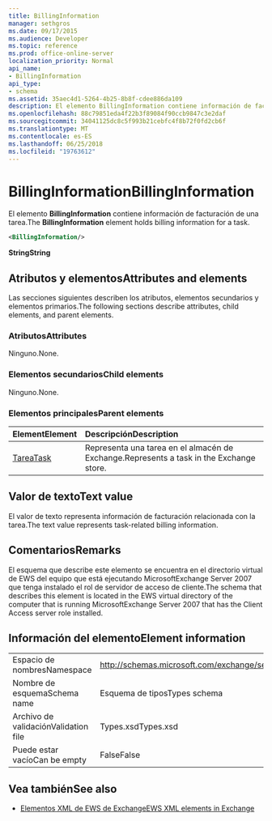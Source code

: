 ```yaml
---
title: BillingInformation
manager: sethgros
ms.date: 09/17/2015
ms.audience: Developer
ms.topic: reference
ms.prod: office-online-server
localization_priority: Normal
api_name:
- BillingInformation
api_type:
- schema
ms.assetid: 35aec4d1-5264-4b25-8b8f-cdee886da109
description: El elemento BillingInformation contiene información de facturación de una tarea.
ms.openlocfilehash: 88c79851eda4f22b3f89084f90ccb9847c3e2daf
ms.sourcegitcommit: 34041125dc8c5f993b21cebfc4f8b72f0fd2cb6f
ms.translationtype: MT
ms.contentlocale: es-ES
ms.lasthandoff: 06/25/2018
ms.locfileid: "19763612"
---
```

# <a name="billinginformation"></a><span data-ttu-id="5bac8-103">BillingInformation</span><span class="sxs-lookup"><span data-stu-id="5bac8-103">BillingInformation</span></span>

<span data-ttu-id="5bac8-104">El elemento **BillingInformation** contiene información de facturación de una tarea.</span><span class="sxs-lookup"><span data-stu-id="5bac8-104">The **BillingInformation** element holds billing information for a task.</span></span> 
  
```xml
<BillingInformation/>
```

 <span data-ttu-id="5bac8-105">**String**</span><span class="sxs-lookup"><span data-stu-id="5bac8-105">**String**</span></span>
## <a name="attributes-and-elements"></a><span data-ttu-id="5bac8-106">Atributos y elementos</span><span class="sxs-lookup"><span data-stu-id="5bac8-106">Attributes and elements</span></span>

<span data-ttu-id="5bac8-107">Las secciones siguientes describen los atributos, elementos secundarios y elementos primarios.</span><span class="sxs-lookup"><span data-stu-id="5bac8-107">The following sections describe attributes, child elements, and parent elements.</span></span>
  
### <a name="attributes"></a><span data-ttu-id="5bac8-108">Atributos</span><span class="sxs-lookup"><span data-stu-id="5bac8-108">Attributes</span></span>

<span data-ttu-id="5bac8-109">Ninguno.</span><span class="sxs-lookup"><span data-stu-id="5bac8-109">None.</span></span>
  
### <a name="child-elements"></a><span data-ttu-id="5bac8-110">Elementos secundarios</span><span class="sxs-lookup"><span data-stu-id="5bac8-110">Child elements</span></span>

<span data-ttu-id="5bac8-111">Ninguno.</span><span class="sxs-lookup"><span data-stu-id="5bac8-111">None.</span></span>
  
### <a name="parent-elements"></a><span data-ttu-id="5bac8-112">Elementos principales</span><span class="sxs-lookup"><span data-stu-id="5bac8-112">Parent elements</span></span>

|<span data-ttu-id="5bac8-113">**Element**</span><span class="sxs-lookup"><span data-stu-id="5bac8-113">**Element**</span></span>|<span data-ttu-id="5bac8-114">**Descripción**</span><span class="sxs-lookup"><span data-stu-id="5bac8-114">**Description**</span></span>|
|:-----|:-----|
|[<span data-ttu-id="5bac8-115">Tarea</span><span class="sxs-lookup"><span data-stu-id="5bac8-115">Task</span></span>](task.md) <br/> |<span data-ttu-id="5bac8-116">Representa una tarea en el almacén de Exchange.</span><span class="sxs-lookup"><span data-stu-id="5bac8-116">Represents a task in the Exchange store.</span></span>  <br/> |
   
## <a name="text-value"></a><span data-ttu-id="5bac8-117">Valor de texto</span><span class="sxs-lookup"><span data-stu-id="5bac8-117">Text value</span></span>

<span data-ttu-id="5bac8-118">El valor de texto representa información de facturación relacionada con la tarea.</span><span class="sxs-lookup"><span data-stu-id="5bac8-118">The text value represents task-related billing information.</span></span>
  
## <a name="remarks"></a><span data-ttu-id="5bac8-119">Comentarios</span><span class="sxs-lookup"><span data-stu-id="5bac8-119">Remarks</span></span>

<span data-ttu-id="5bac8-120">El esquema que describe este elemento se encuentra en el directorio virtual de EWS del equipo que está ejecutando MicrosoftExchange Server 2007 que tenga instalado el rol de servidor de acceso de cliente.</span><span class="sxs-lookup"><span data-stu-id="5bac8-120">The schema that describes this element is located in the EWS virtual directory of the computer that is running MicrosoftExchange Server 2007 that has the Client Access server role installed.</span></span>
  
## <a name="element-information"></a><span data-ttu-id="5bac8-121">Información del elemento</span><span class="sxs-lookup"><span data-stu-id="5bac8-121">Element information</span></span>

|||
|:-----|:-----|
|<span data-ttu-id="5bac8-122">Espacio de nombres</span><span class="sxs-lookup"><span data-stu-id="5bac8-122">Namespace</span></span>  <br/> |http://schemas.microsoft.com/exchange/services/2006/types  <br/> |
|<span data-ttu-id="5bac8-123">Nombre de esquema</span><span class="sxs-lookup"><span data-stu-id="5bac8-123">Schema name</span></span>  <br/> |<span data-ttu-id="5bac8-124">Esquema de tipos</span><span class="sxs-lookup"><span data-stu-id="5bac8-124">Types schema</span></span>  <br/> |
|<span data-ttu-id="5bac8-125">Archivo de validación</span><span class="sxs-lookup"><span data-stu-id="5bac8-125">Validation file</span></span>  <br/> |<span data-ttu-id="5bac8-126">Types.xsd</span><span class="sxs-lookup"><span data-stu-id="5bac8-126">Types.xsd</span></span>  <br/> |
|<span data-ttu-id="5bac8-127">Puede estar vacío</span><span class="sxs-lookup"><span data-stu-id="5bac8-127">Can be empty</span></span>  <br/> |<span data-ttu-id="5bac8-128">False</span><span class="sxs-lookup"><span data-stu-id="5bac8-128">False</span></span>  <br/> |
   
## <a name="see-also"></a><span data-ttu-id="5bac8-129">Vea también</span><span class="sxs-lookup"><span data-stu-id="5bac8-129">See also</span></span>



- [<span data-ttu-id="5bac8-130">Elementos XML de EWS de Exchange</span><span class="sxs-lookup"><span data-stu-id="5bac8-130">EWS XML elements in Exchange</span></span>](ews-xml-elements-in-exchange.md)

